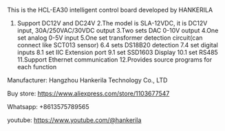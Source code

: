 This is the HCL-EA30 intelligent control board developed by HANKERILA
1. Support DC12V and DC24V
2.The model is SLA-12VDC, it is DC12V input, 30A/250VAC/30VDC output
3.Two sets DAC 0-10V output
4.One set analog 0-5V input
5.One set transformer detection circuit(can connect like SCT013 sensor)
6.4 sets DS18B20 detection
7.4 set digital inputs
8.1 set IIC Extension port
9.1 set  SSD1603 Display
10.1 set RS485
11.Support Ethernet communication
12.Provides source programs for each function

Manufacturer: Hangzhou Hankerila Technology Co., LTD

Buy store: https://www.aliexpress.com/store/1103677547

Whatsapp: +8613575789565

youtube: https://www.youtube.com/@hankerila
